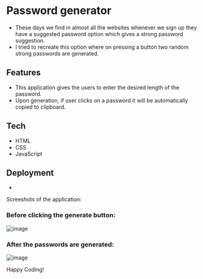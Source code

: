# Password generator

- These days we find in almost all the websites whenever we sign up they have a suggested password option which gives a strong password suggestion.
- I tried to recreate this option where on pressing a button two random strong passwords are generated.

## Features

- This application gives the users to enter the desired length of the password.
- Upon generation, if user clicks on a password it will be automatically copied to clipboard.

## Tech

- HTML
- CSS 
- JavaScript

## Deployment

- 

Screeshots of the application:

### Before clicking the generate button:

![image](https://github.com/Shanmukh459/Password-generator/assets/52078988/f5c3fdbd-1897-4288-ba79-4ec4b8694b45)

### After the passwords are generated:

![image](https://github.com/Shanmukh459/Password-generator/assets/52078988/3cee5867-1abf-4585-914b-8ac7ec739cd7)

Happy Coding!
